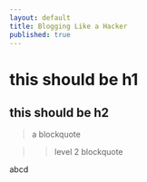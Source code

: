 ```yaml
---
layout: default
title: Blogging Like a Hacker
published: true
---
```


# this should be h1

## this should be h2

> a blockquote

> > level 2 blockquote











abcd
